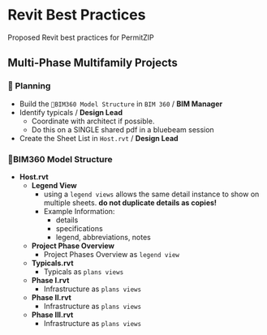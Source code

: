 # Revit Best Practices

Proposed Revit best practices for PermitZIP

## Multi-Phase Multifamily Projects

### 🏁 Planning

- Build the `🗽BIM360 Model Structure` in `BIM 360` / **BIM Manager**
- Identify typicals / **Design Lead**
  - Coordinate with architect if possible.
  - Do this on a SINGLE shared pdf in a bluebeam session
- Create the Sheet List in `Host.rvt` / **Design Lead**

### 🗽BIM360 Model Structure

- **Host.rvt**
  - **Legend View**
    - using a `legend views` allows the same detail instance to show on multiple sheets. **do not duplicate details as copies!**
    - Example Information:
      - details
      - specifications
      - legend, abbreviations, notes
  - **Project Phase Overview**
    - Project Phases Overview as `legend view`
  - **Typicals.rvt**
    - Typicals as `plans views`
  - **Phase I.rvt**
    - Infrastructure as `plans views`
  - **Phase II.rvt**
    - Infrastructure as `plans views`
  - **Phase III.rvt**
    - Infrastructure as `plans views`
